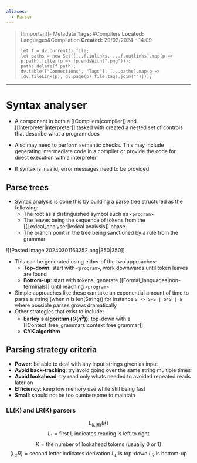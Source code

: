 ```yaml
---
aliases:
  - Parser
---
```

> [!important]- Metadata
> **Tags:** #Compilers 
> **Located:** Languages&Compilation
> **Created:** 29/02/2024 - 14:09
> ```dataviewjs
> let f = dv.current().file;
> let paths = new Set([...f.inlinks, ...f.outlinks].map(p => p.path).filter(p => !p.endsWith(".png")));
> paths.delete(f.path);
> dv.table(["Connections", "Tags"], [...paths].map(p => [dv.fileLink(p), dv.page(p).file.tags.join("")]));
> ```

___
# Syntax analyser
- A component in both a [[Compilers|compiler]] and [[Interpreter|interpreter]] tasked with created a nested set of controls that describe what a program does
 
- Also may need to perform semantic checks. This may include generating intermediate code in a compiler or provide the code for direct execution with a interpreter 
- If syntax is invalid, error messages need to be provided



## Parse trees 
- Syntax analysis is done this by building a parse tree structured as the following:
	- The root as a distinguished symbol such as `<program>`
	- The leaves being the sequence of tokens from the [[Lexical_analyser|lexical analysis]] phase
	- The branch point in the tree being sanctioned by a rule from the grammar

![[Pasted image 20240301163252.png|350|350]]

- This can be generated using either of the two approaches:
    - **Top-down**: start with `<program>`, work downwards until token leaves are found
    - **Bottom-up**: start with tokens, generate [[Formal_languages|non-terminals]] until reaching `<program>`
- Simple approaches like these can take an exponential amount of time to parse a string (when n is len(String)) for instance `S -> S+S | S*S | a`  where possible parses grows dramatically
- Other strategies that exist to include: 
    - **Earley's algorithm ($O(n^3)$)**: top-down with a [[Context_free_grammars|context free grammar]]
    -  **CYK algorithm**
## Parsing strategy criteria
- **Power**: be able to deal with any input strings given as input 
- **Avoid back-tracking**: try avoid going over the same string multiple times 
- **Avoid lookahead**: try read only whats needed to avoided repeated reads later on
- **Efficiency**: keep low memory use while still being fast 
- **Small**: should not be too cumbersome to maintain 


### LL(K) and LR(K) parsers
$$L_{(L |R)}(K)$$$$L_{1}=\text{first L indicates reading is left to right}$$
$$K=\text{the number of lookahead tokens (usually 0 or 1) }$$
$$(L_{2}R)=\text{second letter indicates derivation }L_{L}\text{ is top-down }L_{R} \text{ is bottom-up}$$